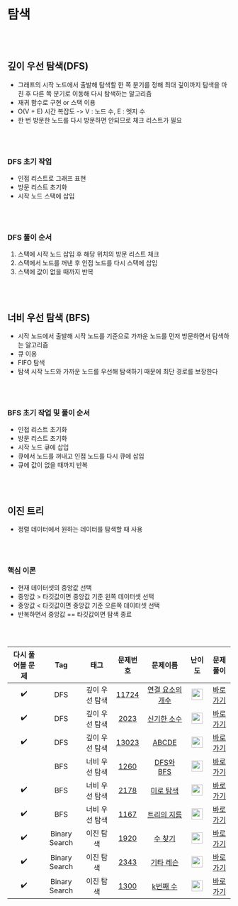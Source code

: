 # 탐색

<br><br>

## 깊이 우선 탐색(DFS)
- 그래프의 시작 노드에서 출발해 탐색할 한 쪽 분기를 정해 최대 깊이까지 탐색을 마친 후 다른 쪽 분기로 이동해 다시 탐색하는 알고리즘
- 재귀 함수로 구현 or 스택 이용
- O(V + E) 시간 복잡도 -> V : 노드 수, E : 엣지 수
- 한 번 방문한 노드를 다시 방문하면 안되므로 체크 리스트가 필요

<br><br>

### DFS 초기 작업
- 인접 리스트로 그래프 표현
- 방문 리스트 초기화
- 시작 노드 스택에 삽입

<br><br>

### DFS 풀이 순서

1. 스택에 시작 노드 삽입 후 해당 위치의 방문 리스트 체크
2. 스택에서 노드를 꺼낸 후 인접 노드를 다시 스택에 삽입
3. 스택에 값이 없을 때까지 반복

<br><br>

## 너비 우선 탐색 (BFS)

- 시작 노드에서 출발해 시작 노드를 기준으로 가까운 노드를 먼저 방문하면서 탐색하는 알고리즘
- 큐 이용
- FIFO 탐색
- 탐색 시작 노드와 가까운 노드를 우선해 탐색하기 때문에 최단 경로를 보장한다

<br><br>

### BFS 초기 작업 및 풀이 순서
- 인접 리스트 초기화
- 방문 리스트 초기화
- 시작 노드 큐에 삽입
- 큐에서 노드를 꺼내고 인접 노드를 다시 큐에 삽입
- 큐에 값이 없을 때까지 반복

<br><br>

## 이진 트리
- 정렬 데이터에서 원하는 데이터를 탐색할 때 사용

<br><br>

### 핵심 이론
- 현재 데이터셋의 중앙값 선택
- 중앙값 > 타깃값이면 중앙값 기준 왼쪽 데이터셋 선택
- 중앙값 < 타깃값이면 중앙값 기준 오른쪽 데이터셋 선택
- 반복하면서 중앙값 == 타깃값이면 탐색 종료

<br><br>

| 다시 풀어볼 문제 | Tag                          | 태그                | 문제번호    | 문제이름    | 난이도    | 문제풀이    |
| :------:  | :--------------------------: | :-----------------: | :------:  | :------:  |  :------:  | :------:  |
| :heavy_check_mark: | DFS | 깊이 우선 탐색 | <a href="https://www.acmicpc.net/problem/11724">11724</a> | <a href="https://www.acmicpc.net/problem/11724">연결 요소의 개수</a> | <img height="25px" width="25px" src="https://static.solved.ac/tier_small/9.svg"/> | [바로가기](./11724-연결%20요소의%20개수%20구하기.py) |
| :heavy_check_mark: | DFS | 깊이 우선 탐색 | <a href="https://www.acmicpc.net/problem/2023">2023</a> | <a href="https://www.acmicpc.net/problem/2023">신기한 소수</a> | <img height="25px" width="25px" src="https://static.solved.ac/tier_small/11.svg"/> | [바로가기](./2023-신기한%20소수.py) |
| :heavy_check_mark: | DFS | 깊이 우선 탐색 | <a href="https://www.acmicpc.net/problem/13023">13023</a> | <a href="https://www.acmicpc.net/problem/13023">ABCDE</a> | <img height="25px" width="25px" src="https://static.solved.ac/tier_small/11.svg"/> | [바로가기](./13023-ABCDE.py) |
|  | BFS | 너비 우선 탐색 | <a href="https://www.acmicpc.net/problem/1260">1260</a> | <a href="https://www.acmicpc.net/problem/1260">DFS와 BFS</a> | <img height="25px" width="25px" src="https://static.solved.ac/tier_small/9.svg"/> | [바로가기](./1260-DFS와%20BFS.py) |
| :heavy_check_mark: | BFS | 너비 우선 탐색 | <a href="https://www.acmicpc.net/problem/2178">2178</a> | <a href="https://www.acmicpc.net/problem/2178">미로 탐색</a> | <img height="25px" width="25px" src="https://static.solved.ac/tier_small/10.svg"/> | [바로가기](./2178-미로%20탐색.py) |
| :heavy_check_mark: | BFS | 너비 우선 탐색 | <a href="https://www.acmicpc.net/problem/1167">1167</a> | <a href="https://www.acmicpc.net/problem/1167">트리의 지름</a> | <img height="25px" width="25px" src="https://static.solved.ac/tier_small/14.svg"/> | [바로가기](./1167-트리의%20지름.py) |
| :heavy_check_mark: | Binary Search | 이진 탐색 | <a href="https://www.acmicpc.net/problem/1920">1920</a> | <a href="https://www.acmicpc.net/problem/1920">수 찾기</a> | <img height="25px" width="25px" src="https://static.solved.ac/tier_small/7.svg"/> | [바로가기](./1920-수%20찾기.py) |
| :heavy_check_mark: | Binary Search | 이진 탐색 | <a href="https://www.acmicpc.net/problem/2343">2343</a> | <a href="https://www.acmicpc.net/problem/2343">기타 레슨</a> | <img height="25px" width="25px" src="https://static.solved.ac/tier_small/10.svg"/> | [바로가기](./2343-기타%20레슨.py) |
| :heavy_check_mark: | Binary Search | 이진 탐색 | <a href="https://www.acmicpc.net/problem/1300">1300</a> | <a href="https://www.acmicpc.net/problem/1300">k번째 수</a> | <img height="25px" width="25px" src="https://static.solved.ac/tier_small/14.svg"/> | [바로가기](./1300-k번째%20수.py) |